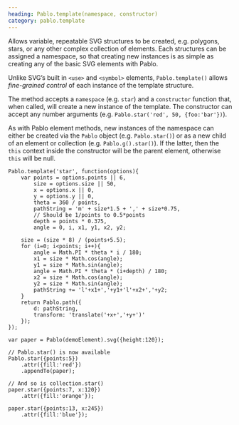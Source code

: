 ```yaml
--- 
heading: Pablo.template(namespace, constructor)
category: pablo.template
---
```


Allows variable, repeatable SVG structures to be created, e.g. polygons, stars, or any other complex collection of elements. Each structures can be assigned a namespace, so that creating new instances is as simple as creating any of the basic SVG elements with Pablo.

Unlike SVG’s built in `<use>` and `<symbol>` elements, `Pablo.template()` allows *fine-grained control* of each instance of the template structure.

The method accepts a `namespace` (e.g. `star`) and a `constructor` function that, when called, will create a new instance of the template. The constructor can accept any number arguments (e.g. `Pablo.star('red', 50, {foo:'bar'})`).

As with Pablo element methods, new instances of the namespace can either be created via the `Pablo` object (e.g. `Pablo.star()`) or as a new child of an element or collection (e.g. `Pablo.g().star()`). If the latter, then the `this` context inside the constructor will be the parent element, otherwise `this` will be null.

    Pablo.template('star', function(options){
        var points = options.points || 6,
            size = options.size || 50,
            x = options.x || 0,
            y = options.y || 0,
            theta = 360 / points,
            pathString = 'm' + size*1.5 + ',' + size*0.75,
            // Should be 1/points to 0.5*points
            depth = points * 0.375,
            angle = 0, i, x1, y1, x2, y2;

        size = (size * 8) / (points+5.5);
        for (i=0; i<points; i++){
            angle = Math.PI * theta * i / 180; 
            x1 = size * Math.cos(angle); 
            y1 = size * Math.sin(angle);
            angle = Math.PI * theta * (i+depth) / 180; 
            x2 = size * Math.cos(angle); 
            y2 = size * Math.sin(angle);
            pathString += 'l'+x1+','+y1+'l'+x2+','+y2;
        }
        return Pablo.path({
            d: pathString,
            transform: 'translate('+x+','+y+')'
        });
    });

    var paper = Pablo(demoElement).svg({height:120});

    // Pablo.star() is now available
    Pablo.star({points:5})
        .attr({fill:'red'})
        .appendTo(paper);

    // And so is collection.star()
    paper.star({points:7, x:120})
        .attr({fill:'orange'});
        
    paper.star({points:13, x:245})
        .attr({fill:'blue'});
